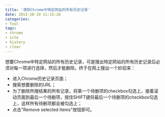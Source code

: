 ```yaml
---
title: '清除Chrome中特定网站的所有历史记录'
date: 2013-10-19 21:15:28
categories: 
- Tool
tags: 
- chrome
- site
- history
- clear
---
```

想要Chrome中特定网站的所有历史记录，可是搜出特定网站的所有历史记录后必须对每一项进行选择，然后才能删除。终于在网上搜出一个妙招来：
- 进入Chrome历史记录页面；
- 搜索想要删除的URL；
- 为了删除所搜结果的所有记录，将第一个待删项的checkbox勾选上，接着滚动页面到最后一个待删项，按住SHIFT键将最后一个待删项的checkbox勾选上，这样所有待删项都会被勾选上；
- 点击"Remove selected items"按钮即可。